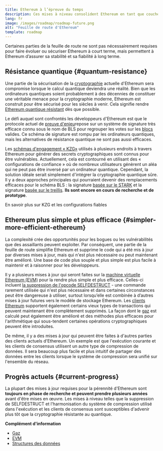 ```yaml
---
title: Ethereum à l’épreuve du temps
description: Ces mises à niveau consolident Ethereum en tant que couche de base résiliente et décentralisée pour l’avenir, quoi qu’elle réserve.
lang: fr
image: /images/roadmap/roadmap-future.png
alt: "Feuille de route d'Ethereum"
template: roadmap
---
```


Certaines parties de la feuille de route ne sont pas nécessairement requises pour faire évoluer ou sécuriser Ethereum à court terme, mais permettent à Ethereum d’assurer sa stabilité et sa fiabilité à long terme.

## Résistance quantique {#quantum-resistance}

Une partie de la sécurisation de la [cryptographie](/glossary/#cryptography) actuelle d'Ethereum sera compromise lorsque le calcul quantique deviendra une réalité. Bien que les ordinateurs quantiques soient probablement à des décennies de constituer une véritable menace pour la cryptographie moderne, Ethereum est construit pour être sécurisé pour les siècles à venir. Cela signifie rendre [Ethereum quantique résistant](https://consensys.net/blog/developers/how-will-quantum-supremacy-affect-blockchain/) dès que possible.

Le défi auquel sont confrontés les développeurs d'Ethereum est que le protocole actuel de [preuve d'enjeu](/glossary/#pos)repose sur un système de signature très efficace connu sous le nom de BLS pour regrouper les votes sur les [blocs](/glossary/#block) valides. Ce schéma de signature est rompu par les ordinateurs quantiques, mais les alternatives de résistance quantique ne sont pas aussi efficaces.

Les [schémas d'engagement « KZG»](/roadmap/danksharding/#what-is-kzg) utilisés à plusieurs endroits à travers Ethereum pour générer des secrets cryptographiques sont connus pour être vulnérables. Actuellement, cela est contourné en utilisant des « configurations de confiance » où de nombreux utilisateurs génèrent un aléa qui ne peut pas être inversé par un ordinateur quantique. Cependant, la solution idéale serait simplement d'intégrer la cryptographie quantique sûre. Il y a deux approches principales qui pourraient devenir des remplacements efficaces pour le schéma BLS : la signature [basée sur le STARK](https://hackmd.io/@vbuterin/stark_aggregation) et la signature [basée sur le treillis](https://medium.com/asecuritysite-when-bob-met-alice/so-what-is-lattice-encryption-326ac66e3175). **Ils sont encore en cours de recherche et de prototype**.

<ButtonLink variant="outline-color" href="/roadmap/danksharding#what-is-kzg"> En savoir plus sur KZG et les configurations fiables</ButtonLink>

## Ethereum plus simple et plus efficace {#simpler-more-efficient-ethereum}

La complexité crée des opportunités pour les bogues ou les vulnérabilités que des assaillants peuvent exploiter. Par conséquent, une partie de la feuille de route simplifie Ethereum et supprime le code qui a été mis à jour par diverses mises à jour, mais qui n'est plus nécessaire ou peut maintenant être amélioré. Une base de code plus souple et plus simple est plus facile à maintenir et à raisonner pour les développeurs.

Il y a plusieurs mises à jour qui seront faites sur la [machine virtuelle Ethereum (EVM)](/developers/docs/evm) pour la rendre plus simple et plus efficace. Celles-ci incluent [la suppression de l'opcode SELFDESTRUCT](https://hackmd.io/@vbuterin/selfdestruct) - une commande rarement utilisée qui n'est plus nécessaire et dans certaines circonstances peut être dangereuse à utiliser, surtout lorsqu’elle est combinée à d’autres mises à jour futures vers le modèle de stockage Ethereum. Les [clients Ethereum](/glossary/#consensus-client) supportent également certains vieux types de transactions qui peuvent maintenant être complètement supprimés. La façon dont le [gaz](/glossary/#gas) est calculé peut également être amélioré et des méthodes plus efficaces pour l'arithmétique qui sous-tendent certaines opérations cryptographiques peuvent être introduites.

De même, il y a des mises à jour qui peuvent être faites à d'autres parties des clients actuels d'Ethereum. Un exemple est que l'exécution courante et les clients de consensus utilisent un autre type de compression de données. Il sera beaucoup plus facile et plus intuitif de partager des données entre les clients lorsque le système de compression sera unifié sur l'ensemble du réseau.

## Progrès actuels {#current-progress}

La plupart des mises à jour requises pour la pérennité d'Ethereum sont **toujours en phase de recherche et peuvent prendre plusieurs années** avant d'être mises en œuvre. Les mises à niveau telles que la suppression de SELFDESTRUCT et l'harmonisation du système de compression utilisé dans l'exécution et les clients de consensus sont susceptibles d'advenir plus tôt que la cryptographie résistante au quantique.

**Complément d'information**

- [Gaz](/developers/docs/gas)
- [EVM](/developers/docs/evm)
- [Structures des données](/developers/docs/data-structures-and-encoding)
